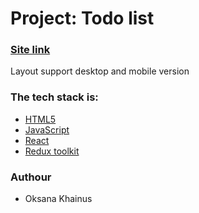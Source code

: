 # Project: Todo list

### [Site link](https://to-do-list.netlify.app/)

Layout support desktop and mobile version

### The tech stack is:

- [HTML5](https://en.wikipedia.org/wiki/HTML5)
- [JavaScript](https://developer.mozilla.org/ru/docs/Web/JavaScript)
- [React](https://react.dev/)
- [Redux toolkit](https://redux-toolkit.js.org/)

### Authour

- Oksana Khainus
